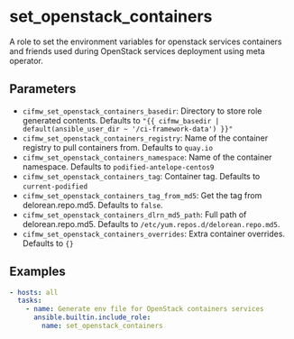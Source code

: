 # set_openstack_containers
A role to set the environment variables for openstack services containers and friends
used during OpenStack services deployment using meta operator.

## Parameters
* `cifmw_set_openstack_containers_basedir`: Directory to store role generated contents. Defaults to `"{{ cifmw_basedir | default(ansible_user_dir ~ '/ci-framework-data') }}"`
* `cifmw_set_openstack_containers_registry`: Name of the container registry to pull containers from. Defaults to `quay.io`
* `cifmw_set_openstack_containers_namespace`: Name of the container namespace. Defaults to `podified-antelope-centos9`
* `cifmw_set_openstack_containers_tag`: Container tag. Defaults to `current-podified`
* `cifmw_set_openstack_containers_tag_from_md5`: Get the tag from delorean.repo.md5. Defaults to `false`.
* `cifmw_set_openstack_containers_dlrn_md5_path`: Full path of delorean.repo.md5. Defaults to `/etc/yum.repos.d/delorean.repo.md5`.
* `cifmw_set_openstack_containers_overrides`: Extra container overrides. Defaults to `{}`

## Examples
```yaml
- hosts: all
  tasks:
    - name: Generate env file for OpenStack containers services
      ansible.builtin.include_role:
        name: set_openstack_containers
```
